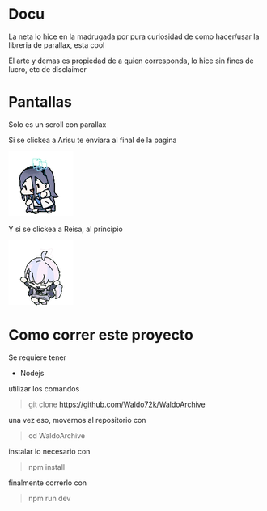 # Docu

La neta lo hice en la madrugada por pura curiosidad de como hacer/usar la libreria de parallax, esta cool

El arte y demas es propiedad de a quien corresponda, lo hice sin fines de lucro, etc de disclaimer

# Pantallas

Solo es un scroll con parallax

Si se clickea a Arisu te enviara al final de la pagina

![Arisu](/src/images/arisu-blue-archive.gif)

Y si se clickea a Reisa, al principio

![Reisa](/src/images/reisa-dance-blue-archive.gif)

# Como correr este proyecto

Se requiere tener

- Nodejs

utilizar los comandos

> git clone https://github.com/Waldo72k/WaldoArchive

una vez eso, movernos al repositorio con

> cd WaldoArchive

instalar lo necesario con

> npm install

finalmente correrlo con

> npm run dev